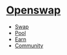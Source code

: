 # [Openswap](.scbook/assets/logo.png)
* [Swap](https://www.openswap.xyz/#/swap)
* [Pool](https://www.openswap.xyz/#/pool)
* [Earn](https://www.openswap.xyz/#/earn)
* [Community](https://t.me/openswapdex)